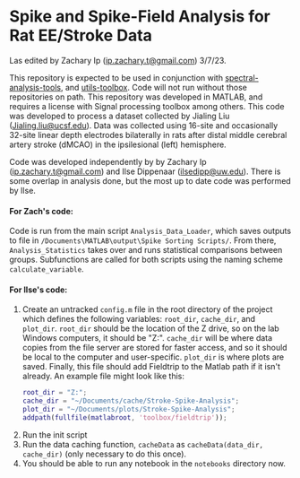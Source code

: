 
# Spike and Spike-Field Analysis for Rat EE/Stroke Data
Las edited by Zachary Ip (ip.zachary.t@gmail.com) 3/7/23.

This repository is expected to be used in conjunction with [spectral-analysis-tools](https://github.com/Zachary-Ip/spectral-analysis-tools), and [utils-toolbox](https://github.com/Zachary-Ip/utils-toolbox). Code will not run without those repositories on path. This repository was developed in MATLAB, and requires a license with Signal processing toolbox among others.
This code was developed to process a dataset collected by Jialing Liu (Jialing.liu@ucsf.edu). Data was collected using 16-site and occasionally 32-site linear depth electrodes bilaterally in rats after distal middle cerebral artery stroke (dMCAO) in the ipsilesional (left) hemisphere. 

Code was developed independently by by Zachary Ip (ip.zachary.t@gmail.com) and Ilse Dippenaar (ilsedipp@uw.edu). There is some overlap in analysis done, but the most up to date code was performed by Ilse. 

#### For Zach's code:
Code is run from the main script `Analysis_Data_Loader`, which saves outputs to file in `/Documents\MATLAB\output\Spike Sorting Scripts/`. From there, `Analysis_Statistics` takes over and runs statistical comparisons between groups. Subfunctions are called for both scripts using the naming scheme `calculate_variable`. 
#### For Ilse's code:
1. Create an untracked `config.m` file in the root directory of the project which defines the following variables: `root_dir`, `cache_dir`, and `plot_dir`. `root_dir` should be the location of the Z drive, so on the lab Windows computers, it should be "Z:". `cache_dir` will be where data copies from the file server are stored for faster access, and so it should be local to the computer and user-specific. `plot_dir` is where plots are saved. Finally, this file should add Fieldtrip to the Matlab path if it isn't already. An example file might look like this:
   ```matlab
   root_dir = "Z:";
   cache_dir = "~/Documents/cache/Stroke-Spike-Analysis";
   plot_dir = "~/Documents/plots/Stroke-Spike-Analysis";
   addpath(fullfile(matlabroot, 'toolbox/fieldtrip'));
   ```
2. Run the init script
3. Run the data caching function, `cacheData` as `cacheData(data_dir, cache_dir)` (only necessary to do this once).
4. You should be able to run any notebook in the `notebooks` directory now.
